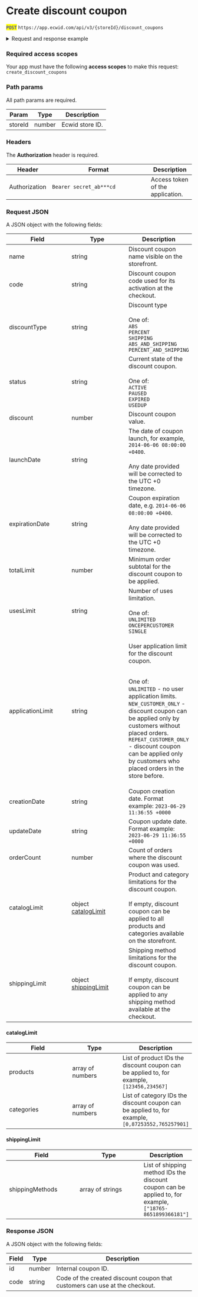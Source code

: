 # Create discount coupon

<mark style="color:blue;">`POST`</mark> `https://app.ecwid.com/api/v3/{storeId}/discount_coupons`&#x20;

<details>

<summary>Request and response example</summary>

Request:

```http
POST /api/v3/1003/discount_coupons HTTP/1.1
Authorization: Bearer secret_token
Host: app.ecwid.com
Content-Type: application/json
Cache-Control: no-cache

{
  "name": "Coupon #1",
  "code": "MOXQ3YCWXRXA",
  "discountType": "ABS",
  "status": "ACTIVE",
  "discount": 1,
  "launchDate": "2024-06-06 08:00:00 +0400",
  "usesLimit": "UNLIMITED",
  "applicationLimit": "UNLIMITED",
  "orderCount": 0,
  "catalogLimit": {
    "products": [
      37208342,
      37208338
    ],
    "categories": []
  },
  "shippingLimit": {
    "shippingMethods": [
      "5376-1635838180367",
      "37151-1623844935660"
    ]
  }
}
```

Response:

```json
{
  "id": 358845013,
  "code": "MOXQ3YCWXRXA"
}
```

</details>

### Required access scopes

Your app must have the following **access scopes** to make this request: `create_discount_coupons`

### Path params

All path params are required.

| Param   | Type   | Description     |
| ------- | ------ | --------------- |
| storeId | number | Ecwid store ID. |

### Headers

The **Authorization** header is required.

<table><thead><tr><th>Header</th><th width="252">Format</th><th>Description</th></tr></thead><tbody><tr><td>Authorization</td><td><code>Bearer secret_ab***cd</code></td><td>Access token of the application.</td></tr></tbody></table>

### Request JSON

A JSON object with the following fields:

<table><thead><tr><th width="217">Field</th><th width="209">Type</th><th>Description</th></tr></thead><tbody><tr><td>name</td><td>string</td><td>Discount coupon name visible on the storefront.</td></tr><tr><td>code</td><td>string</td><td>Discount coupon code used for its activation at the checkout.</td></tr><tr><td>discountType</td><td>string</td><td>Discount type<br><br>One of: <br><code>ABS</code><br><code>PERCENT</code><br><code>SHIPPING</code><br><code>ABS_AND_SHIPPING</code><br><code>PERCENT_AND_SHIPPING</code></td></tr><tr><td>status</td><td>string</td><td>Current state of the discount coupon.<br><br>One of: <br><code>ACTIVE</code><br><code>PAUSED</code><br><code>EXPIRED</code><br><code>USEDUP</code></td></tr><tr><td>discount</td><td>number</td><td>Discount coupon value.</td></tr><tr><td>launchDate</td><td>string</td><td>The date of coupon launch, for example, <code>2014-06-06 08:00:00 +0400</code>. <br><br>Any date provided will be corrected to the UTC +0 timezone.</td></tr><tr><td>expirationDate</td><td>string</td><td>Coupon expiration date, e.g. <code>2014-06-06 08:00:00 +0400</code>.<br><br>Any date provided will be corrected to the UTC +0 timezone.</td></tr><tr><td>totalLimit</td><td>number</td><td>Minimum order subtotal for the discount coupon to be applied.</td></tr><tr><td>usesLimit</td><td>string</td><td>Number of uses limitation.<br><br>One of: <br><code>UNLIMITED</code><br><code>ONCEPERCUSTOMER</code><br><code>SINGLE</code></td></tr><tr><td>applicationLimit</td><td>string</td><td><p>User application limit for the discount coupon. </p><p><br>One of: <br><code>UNLIMITED</code> - no user application limits.<br><code>NEW_CUSTOMER_ONLY</code> - discount coupon can be applied only by customers without placed orders.<br><code>REPEAT_CUSTOMER_ONLY</code> - discount coupon can be applied only by customers who placed orders in the store before.</p></td></tr><tr><td>creationDate</td><td>string</td><td>Coupon creation date. Format example: <code>2023-06-29 11:36:55 +0000</code></td></tr><tr><td>updateDate</td><td>string</td><td>Coupon update date. Format example: <code>2023-06-29 11:36:55 +0000</code></td></tr><tr><td>orderCount</td><td>number</td><td>Count of orders where the discount coupon was used.</td></tr><tr><td>catalogLimit</td><td>object <a href="create-discount-coupon.md#cataloglimit">catalogLimit</a></td><td>Product and category limitations for the discount coupon. <br><br>If empty, discount coupon can be applied to all products and categories available on the storefront.</td></tr><tr><td>shippingLimit</td><td>object <a href="create-discount-coupon.md#shippinglimit">shippingLimit</a></td><td>Shipping method limitations for the discount coupon. <br><br>If empty, discount coupon can be applied to any shipping method available at the checkout.</td></tr></tbody></table>

#### catalogLimit

<table><thead><tr><th width="246">Field</th><th width="185">Type</th><th>Description</th></tr></thead><tbody><tr><td>products</td><td>array of numbers</td><td>List of product IDs the discount coupon can be applied to, for example, <code>[123456,234567]</code></td></tr><tr><td>categories</td><td>array of numbers</td><td>List of category IDs the discount coupon can be applied to, for example, <code>[0,87253552,765257901]</code></td></tr></tbody></table>

#### shippingLimit

<table><thead><tr><th width="187">Field</th><th width="185">Type</th><th>Description</th></tr></thead><tbody><tr><td>shippingMethods</td><td>array of strings</td><td>List of shipping method IDs the discount coupon can be applied to, for example, <code>["18765-8651899366181"]</code></td></tr></tbody></table>

### Response JSON

A JSON object with the following fields:

| Field | Type   | Description                                                                 |
| ----- | ------ | --------------------------------------------------------------------------- |
| id    | number | Internal coupon ID.                                                         |
| code  | string | Code of the created discount coupon that customers can use at the checkout. |
